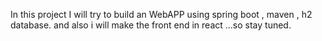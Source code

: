 In this project I will try to build an WebAPP using spring boot , maven , h2 database. and also i will make the front end in react ...so stay tuned.
